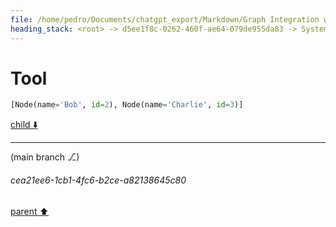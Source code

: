 ```yaml
---
file: /home/pedro/Documents/chatgpt_export/Markdown/Graph Integration with Dataclasses.md
heading_stack: <root> -> d5ee1f8c-0262-460f-ae64-079de955da83 -> System -> 4df2c66a-be68-4ed7-939e-5244c07c0394 -> System -> aaa29239-053e-4660-afbe-53e2c8bdaf73 -> User -> 68e1c43a-7d95-419f-8a58-ed77216df416 -> Assistant -> Design Goals -> Components -> Node Class -> Edge Class -> Graph Class -> Observers -> Complete Example -> aaa2b8c0-61e3-452c-ab9f-729395a2d79c -> User -> 14a21363-9c4f-4d33-b7f1-3eca1e79d29c -> Assistant -> 4a5e2a3f-ac57-4e0e-9048-1f1fc82073aa -> Tool
---
```

# Tool

```python
[Node(name='Bob', id=2), Node(name='Charlie', id=3)]
```

[child ⬇️](#cea21ee6-1cb1-4fc6-b2ce-a82138645c80)

---

(main branch ⎇)
###### cea21ee6-1cb1-4fc6-b2ce-a82138645c80
[parent ⬆️](#4a5e2a3f-ac57-4e0e-9048-1f1fc82073aa)

